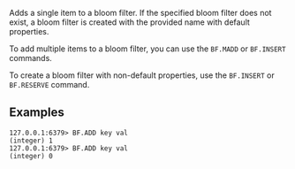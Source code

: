 Adds a single item to a bloom filter. If the specified bloom filter does not exist, a bloom filter is created with the provided name with default properties.

To add multiple items to a bloom filter, you can use the `BF.MADD` or `BF.INSERT` commands.

To create a bloom filter with non-default properties, use the `BF.INSERT` or `BF.RESERVE` command.

## Examples

```
127.0.0.1:6379> BF.ADD key val
(integer) 1
127.0.0.1:6379> BF.ADD key val
(integer) 0
```
